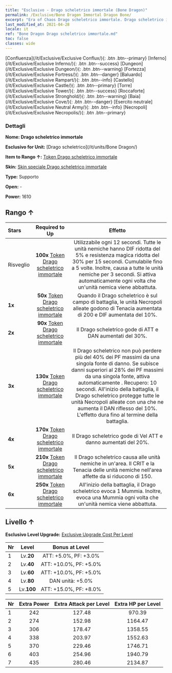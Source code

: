 ```yaml
---
title: "Esclusivo - Drago scheletrico immortale (Bone Dragon)"
permalink: /Exclusive/Bone Dragon Immortal Dragon Bone/
excerpt: "Era of Chaos Drago scheletrico immortale. Drago scheletrico immortale. Era of Chaos Esclusivo Drago scheletrico immortale. Drago scheletrico Esclusivo."
last_modified_at: 2021-04-28
locale: it
ref: "Bone Dragon Drago scheletrico immortale.md"
toc: false
classes: wide
---
```

 [Confluenza](/it/Exclusive/Exclusive Conflux/){: .btn .btn--primary} [Inferno](/it/Exclusive/Exclusive Inferno/){: .btn .btn--success} [Dungeon](/it/Exclusive/Exclusive Dungeon/){: .btn .btn--warning} [Fortezza](/it/Exclusive/Exclusive Fortress/){: .btn .btn--danger} [Baluardo](/it/Exclusive/Exclusive Rampart/){: .btn .btn--info} [Castello](/it/Exclusive/Exclusive Castle/){: .btn .btn--primary} [Torre](/it/Exclusive/Exclusive Tower/){: .btn .btn--success} [Roccaforte](/it/Exclusive/Exclusive Stronghold/){: .btn .btn--warning} [Baia](/it/Exclusive/Exclusive Cove/){: .btn .btn--danger} [Esercito neutrale](/it/Exclusive/Exclusive Neutral Army/){: .btn .btn--info} [Necropoli](/it/Exclusive/Exclusive Necropolis/){: .btn .btn--primary} 

### Dettagli
 **Nome: Drago scheletrico immortale** 

 **Esclusivo for Unit:** [Drago scheletrico](/it/units/Bone Dragon/) 

 **Item to Rango ↑:** [Token Drago scheletrico immortale](/ItemsIT/con_980/)

 **Skin:** [Skin speciale Drago scheletrico immortale](/ItemsIT/con_648/)

 **Type:** Supporto

 **Open:** -

 **Power:** 1610

## Rango ↑

  |     Stars    |  Required to Up | Effetto |
  |:-------------|:---------------:|:---------------:|
  |  Risveglio  | **100x** [Token Drago scheletrico immortale](/ItemsIT/con_980/) | <Potere del Drago> Utilizzabile ogni 12 secondi. Tutte le unità nemiche hanno DIF ridotta del 5% e resistenza magica ridotta del 30% per 15 secondi. Cumulabile fino a 5 volte. Inoltre, causa <Silenzio> a tutte le unità nemiche per 3 secondi. Si attiva automaticamente ogni volta che un'unità nemica viene abbattuta. |
  | **1x** <i class="fas fa-star"/> | **50x** [Token Drago scheletrico immortale](/ItemsIT/con_980/) | Quando il Drago scheletrico è sul campo di battaglia, le unità Necropoli alleate godono di Tenacia aumentata di 200 e DIF aumentata del 10%. |
  | **2x** <i class="fas fa-star"/> | **90x** [Token Drago scheletrico immortale](/ItemsIT/con_980/) | Il Drago scheletrico gode di ATT e DAN aumentati del 30%. |
  | **3x** <i class="fas fa-star"/> | **130x** [Token Drago scheletrico immortale](/ItemsIT/con_980/) | Il Drago scheletrico non può perdere più del 40% dei PF massimi da una singola fonte di danno. Se subisce danni superiori al 28% dei PF massimi da una singola fonte, attiva automaticamente <Potere del Drago>. Recupero: 10 secondi. All'inizio della battaglia, il Drago scheletrico protegge tutte le unità Necropoli alleate con una <Corona di spine> che ne aumenta il DAN riflesso del 10%. L'effetto dura fino al termine della battaglia. |
  | **4x** <i class="fas fa-star"/> | **170x** [Token Drago scheletrico immortale](/ItemsIT/con_980/) | Il Drago scheletrico gode di Vel ATT e danno aumentati del 20%. |
  | **5x** <i class="fas fa-star"/> | **210x** [Token Drago scheletrico immortale](/ItemsIT/con_980/) | Il Drago scheletrico causa <Sanguinamento> alle unità nemiche in un'area. Il CRIT e la Tenacia delle unità nemiche nell'area affette da <Morale basso> si riducono di 150. |
  | **6x** <i class="fas fa-star"/> | **250x** [Token Drago scheletrico immortale](/ItemsIT/con_980/) | All'inizio della battaglia, il Drago scheletrico evoca 1 Mummia. Inoltre, evoca una Mummia ogni volta che un'unità nemica viene abbattuta. |


## Livello ↑
 **Esclusivo Level Upgrade:** [Exclusive Upgrade Cost Per Level](/Exclusive/ExclusiveUpgradeCostPerLevel/)

  |  Nr  |   Level  | Bonus at Level |
  |:-----|:--------:|:--------------:|
  | 1 | Lv.**20** | ATT: +5.0%, PF: +3.0% |
  | 2 | Lv.**40** | ATT: +10.0%, PF: +5.0% |
  | 3 | Lv.**60** | ATT: +10.0%, PF: +5.0% |
  | 4 | Lv.**80** | DAN unità: +5.0% |
  | 5 | Lv.**100** | ATT: +15.0%, PF: +8.0% |


  |  Nr  |  Extra Power | Extra Attack per Level | Extra HP per Level |
  |:-----|:--------:|:--------:|:--------:|
  | 1 | 242 | 127.48 | 970.39 |
  | 2 | 274 | 152.98 | 1164.47 |
  | 3 | 306 | 178.47 | 1358.55 |
  | 4 | 338 | 203.97 | 1552.63 |
  | 5 | 370 | 229.46 | 1746.71 |
  | 6 | 403 | 254.96 | 1940.79 |
  | 7 | 435 | 280.46 | 2134.87 |


